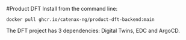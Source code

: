 #Product DFT
Install from the command line: <p>

`docker pull ghcr.io/catenax-ng/product-dft-backend:main`

The DFT project has 3 dependencies: Digital Twins, EDC and ArgoCD.

